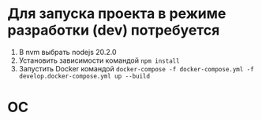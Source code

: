 # Для запуска проекта в режиме разработки (dev) потребуется

1. В nvm выбрать nodejs 20.2.0
2. Установить зависимости командой `npm install`
3. Запустить Docker командой `docker-compose -f docker-compose.yml -f develop.docker-compose.yml up --build`
# OC
